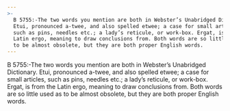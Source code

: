 ```yaml
---
>-
  B 5755:-The two words you mention are both in Webster’s Unabridged Dictionary.
  Etui, pronounced a-twee, and also spelled etwee; a case for small articles,
  such as pins, needles etc.; a lady’s reticule, or work-box. Ergat, is from the
  Latin ergo, meaning to draw conclusions from. Both words are so little used as
  to be almost obsolete, but they are both proper English words.
---
```


B 5755:-The two words you mention are both in Webster’s Unabridged Dictionary. Etui, pronounced a-twee, and also spelled etwee; a case for small articles, such as pins, needles etc.; a lady’s reticule, or work-box. Ergat, is from the Latin ergo, meaning to draw conclusions from. Both words are so little used as to be almost obsolete, but they are both proper English words.